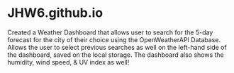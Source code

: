 # JHW6.github.io
Created a Weather Dashboard that allows user to search for the 5-day forecast for the city of their choice using the OpenWeatherAPI Database. Allows the user to select previous searches as well on the left-hand side of the dashboard, saved on the local storage. The dashboard also shows the humidity, wind speed, & UV index as well! 
